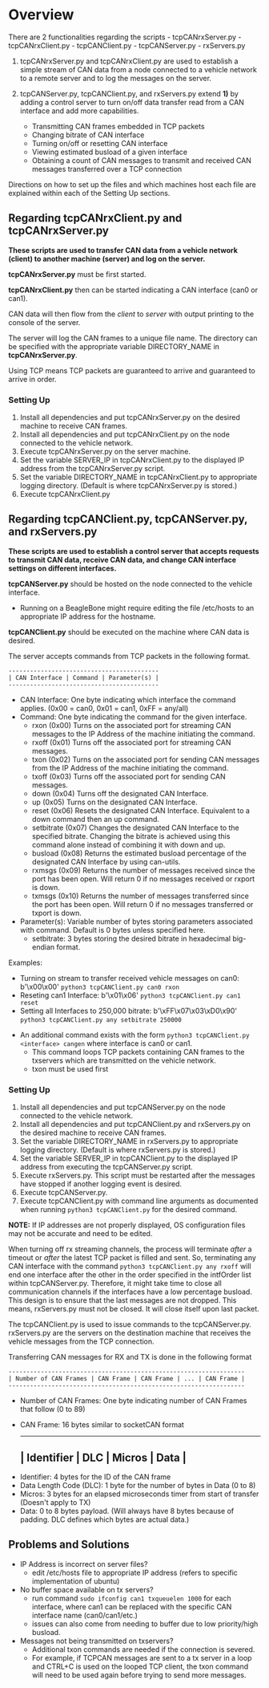 # Overview

There are 2 functionalities regarding the scripts
    - tcpCANrxServer.py
    - tcpCANrxClient.py
    - tcpCANClient.py
    - tcpCANServer.py
    - rxServers.py
1) tcpCANrxServer.py and tcpCANrxClient.py are used to establish a simple stream of CAN data from a node connected to a vehicle network to a remote server and to log the messages on the server.

2) tcpCANServer.py, tcpCANClient.py, and rxServers.py extend **1)** by adding a control server to turn on/off data transfer read from a CAN interface and add more capabilities.
    - Transmitting CAN frames embedded in TCP packets
    - Changing bitrate of CAN interface
    - Turning on/off or resetting CAN interface
    - Viewing estimated busload of a given interface
    - Obtaining a count of CAN messages to transmit and received CAN messages transferred over a TCP connection

Directions on how to set up the files and which machines host each file are explained within each of the Setting Up sections.

## Regarding tcpCANrxClient.py and tcpCANrxServer.py

**These scripts are used to transfer CAN data from a vehicle network (client) to another machine (server) and log on the server.**

**tcpCANrxServer.py** must be first started.

**tcpCANrxClient.py** then can be started indicating a CAN interface (can0 or can1).

CAN data will then flow from the *client* to *server* with output printing to the console of the server.

The server will log the CAN frames to a unique file name. The directory can be specified with the appropriate variable DIRECTORY_NAME in **tcpCANrxServer.py**.

Using TCP means TCP packets are guaranteed to arrive and guaranteed to arrive in order.

### Setting Up

1. Install all dependencies and put tcpCANrxServer.py on the desired machine to receive CAN frames.
2. Install all dependencies and put tcpCANrxClient.py on the node connected to the vehicle network.
3. Execute tcpCANrxServer.py on the server machine.
4. Set the variable SERVER_IP in tcpCANrxClient.py to the displayed IP address from the tcpCANrxServer.py script.
5. Set the variable DIRECTORY_NAME in tcpCANrxClient.py to appropriate logging directory. (Default is where tcpCANrxServer.py is stored.)
6. Execute tcpCANrxClient.py

## Regarding tcpCANClient.py, tcpCANServer.py, and rxServers.py

**These scripts are used to establish a control server that accepts requests to transmit CAN data, receive CAN data, and change CAN interface settings on different interfaces.**

**tcpCANServer.py** should be hosted on the node connected to the vehicle interface.
- Running on a BeagleBone might require editing the file /etc/hosts to an appropriate IP address for the hostname.

**tcpCANClient.py** should be executed on the machine where CAN data is desired.

The server accepts commands from TCP packets in the following format.

    ------------------------------------------
    | CAN Interface | Command | Parameter(s) |
    ------------------------------------------

* CAN Interface: One byte indicating which interface the command applies. (0x00 = can0, 0x01 = can1, 0xFF = any/all)
* Command: One byte indicating the command for the given interface.
    - rxon  (0x00) Turns on the associated port for streaming CAN messages to the IP Address of the machine initiating the command.
    - rxoff (0x01) Turns off the associated port for streaming CAN messages.
    - txon (0x02) Turns on the associated port for sending CAN messages from the IP Address of the machine initiating the command.
    - txoff (0x03) Turns off the associated port for sending CAN messages.
    - down (0x04) Turns off the designated CAN Interface.
    - up (0x05) Turns on the designated CAN Interface.
    - reset (0x06) Resets the designated CAN Interface. Equivalent to a down command then an up command.
    - setbitrate (0x07) Changes the designated CAN Interface to the specified bitrate. Changing the bitrate is achieved using this command alone instead of combining it with down and up.
    - busload (0x08) Returns the estimated busload percentage of the designated CAN Interface by using can-utils.
    - rxmsgs (0x09) Returns the number of messages received since the port has been open. Will return 0 if no messages received or rxport is down.
    - txmsgs (0x10) Returns the number of messages transferred since the port has been open. Will return 0 if no messages transferred or txport is down.
* Parameter(s): Variable number of bytes storing parameters associated with command. Default is 0 bytes unless specified here.
    - setbitrate: 3 bytes storing the desired bitrate in hexadecimal big-endian format.

Examples:
- Turning on stream to transfer received vehicle messages on can0: b'\x00\x00' `python3 tcpCANClient.py can0 rxon`
- Reseting can1 Interface: b'\x01\x06' `python3 tcpCANClient.py can1 reset`
- Setting all Interfaces to 250,000 bitrate: b'\xFF\x07\x03\xD0\x90' `python3 tcpCANClient.py any setbitrate 250000`

* An additional command exists with the form `python3 tcpCANClient.py <interface> cangen` where interface is can0 or can1.
	- This command loops TCP packets containing CAN frames to the txservers which are transmitted on the vehicle network.
	- txon must be used first

### Setting Up

1. Install all dependencies and put tcpCANServer.py on the node connected to the vehicle network.
2. Install all dependencies and put tcpCANClient.py and rxServers.py on the desired machine to receive CAN frames.
3. Set the variable DIRECTORY_NAME in rxServers.py to appropriate logging directory. (Default is where rxServers.py is stored.)
4. Set the variable SERVER_IP in tcpCANClient.py to the displayed IP address from executing the tcpCANServer.py script.
5. Execute rxServers.py. This script must be restarted after the messages have stopped if another logging event is desired.
6. Execute tcpCANServer.py.
7. Execute tcpCANClient.py with command line arguments as documented when running `python3 tcpCANClient.py` for the desired command.

**NOTE:** If IP addresses are not properly displayed, OS configuration files may not be accurate and need to be edited.

When turning off rx streaming channels, the process will terminate *after* a timeout or *after* the latest TCP packet is filled and sent.
So, terminating any CAN interface with the command `python3 tcpCANClient.py any rxoff` will end one interface after the other in the order specified in the intfOrder list within tcpCANServer.py.
Therefore, it might take time to close all communication channels if the interfaces have a low percentage busload.
This design is to ensure that the last messages are not dropped. This means, rxServers.py must not be closed. It will close itself upon last packet.

The tcpCANClient.py is used to issue commands to the tcpCANServer.py. rxServers.py are the servers on the destination machine that receives the vehicle messages from the TCP connection.

Transferring CAN messages for RX and TX is done in the following format

    ------------------------------------------------------------------
    | Number of CAN Frames | CAN Frame | CAN Frame | ... | CAN Frame |
    ------------------------------------------------------------------

* Number of CAN Frames: One byte indicating number of CAN Frames that follow (0 to 89)
* CAN Frame: 16 bytes similar to socketCAN format
   
    ------------------------------------
    | Identifier | DLC | Micros | Data |
    ------------------------------------
- Identifier: 4 bytes for the ID of the CAN frame
- Data Length Code (DLC): 1 byte for the number of bytes in Data (0 to 8)
- Micros: 3 bytes for an elapsed microseconds timer from start of transfer (Doesn't apply to TX)
- Data: 0 to 8 bytes payload. (Will always have 8 bytes because of padding. DLC defines which bytes are actual data.)

## Problems and Solutions

* IP Address is incorrect on server files?
    - edit /etc/hosts file to appropriate IP address (refers to specific implementation of ubuntu)
* No buffer space available on tx servers?
    - run command `sudo ifconfig can1 txqueuelen 1000` for each interface, where can1 can be replaced with the specific CAN interface name (can0/can1/etc.)
    - issues can also come from needing to buffer due to low priority/high busload.
* Messages not being transmitted on txservers?
    - Additional txon commands are needed if the connection is severed.
    - For example, if TCPCAN messages are sent to a tx server in a loop and CTRL+C is used on the looped TCP client, the txon command will need to be used again before trying to send more messages.
